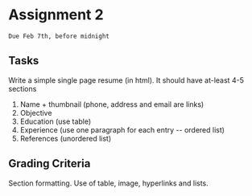# Assignment 2
`Due Feb 7th, before midnight`


## Tasks

Write a simple single page resume (in html). It should have at-least 4-5 sections

1. Name + thumbnail (phone, address and email are links) 
2. Objective 
3. Education (use table) 
4. Experience (use one paragraph for each entry -- ordered list) 
5. References (unordered list)


## Grading Criteria

Section formatting. Use of table, image, hyperlinks and lists.

